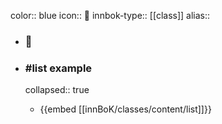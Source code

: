 color:: blue
icon:: 📘
innbok-type:: [[class]]
alias:: 

- ### 🔖 

- ### #list example
  collapsed:: true
  - {{embed [[innBoK/classes/content/list]]}}



